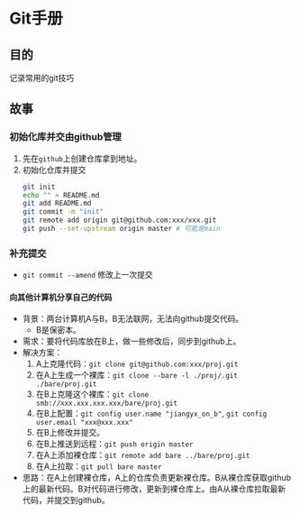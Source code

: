 # Git手册
## 目的
记录常用的git技巧

## 故事
### 初始化库并交由github管理
1.  先在`github`上创建仓库拿到地址。
1.  初始化仓库并提交
    ```bash
    git init
    echo "" > README.md
    git add README.md
    git commit -m "init"
    git remote add origin git@github.com:xxx/xxx.git
    git push --set-upstream origin master # 可能是main
    ```
### 补充提交
*   `git commit --amend` 修改上一次提交
#### 向其他计算机分享自己的代码
*   背景：两台计算机A与B，B无法联网，无法向github提交代码。
    *   B是保密本。
*   需求：要将代码库放在B上，做一些修改后，同步到github上。
*   解决方案：
    1.  A上克隆代码：`git clone git@github.com:xxx/proj.git`
    1.  在A上生成一个裸库：`git clone --bare -l ./proj/.git ./bare/proj.git`
    1.  在B上克隆这个裸库：`git clone smb://xxx.xxx.xxx.xxx/bare/proj.git`
    1.  在B上配置：`git config user.name "jiangyx_on_b"`, `git config user.email "xxx@xxx.xxx"`
    1.  在B上修改并提交。
    1.  在B上推送到远程：`git push origin master`
    1.  在A上添加裸仓库：`git remote add bare ../bare/proj.git`
    1.  在A上拉取：`git pull bare master`
*   思路：在A上创建裸仓库，A上的仓库负责更新裸仓库。B从裸仓库获取github上的最新代码。B对代码进行修改，更新到裸仓库上。由A从裸仓库拉取最新代码，并提交到github。